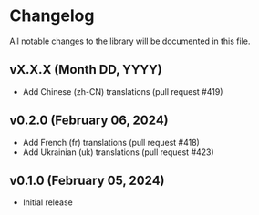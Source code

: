 # Changelog

All notable changes to the library will be documented in this file.

## vX.X.X (Month DD, YYYY)

- Add Chinese (zh-CN) translations (pull request #419)

## v0.2.0 (February 06, 2024)

- Add French (fr) translations (pull request #418)
- Add Ukrainian (uk) translations (pull request #423)

## v0.1.0 (February 05, 2024)

- Initial release
